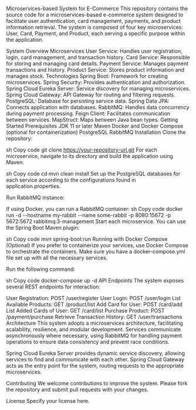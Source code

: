 Microservices-based System for E-Commerce
This repository contains the source code for a microservices-based e-commerce system designed to facilitate user authentication, card management, payments, and product information retrieval. The system is composed of four key microservices: User, Card, Payment, and Product, each serving a specific purpose within the application.

System Overview
Microservices
User Service: Handles user registration, login, card management, and transaction history.
Card Service: Responsible for storing and managing card details.
Payment Service: Manages payment transactions and history.
Product Service: Stores product information and manages stock.
Technologies
Spring Boot: Framework for creating microservices.
Spring Security: Provides authentication and authorization.
Spring Cloud Eureka Server: Service discovery for managing microservices.
Spring Cloud Gateway: API Gateway for routing and filtering requests.
PostgreSQL: Database for persisting service data.
Spring Data JPA: Connects application with databases.
RabbitMQ: Handles data concurrency during payment processing.
Feign Client: Facilitates communication between services.
MapStruct: Maps between Java bean types.
Getting Started
Prerequisites
JDK 11 or later
Maven
Docker and Docker Compose (optional for containerization)
PostgreSQL
RabbitMQ
Installation
Clone the repository:

sh
Copy code
git clone https://your-repository-url.git
For each microservice, navigate to its directory and build the application using Maven:

sh
Copy code
cd <microservice-directory>
mvn clean install
Set up the PostgreSQL databases for each service according to the configurations found in application.properties.

Run RabbitMQ instance:

If using Docker, you can run a RabbitMQ container:
sh
Copy code
docker run -d --hostname my-rabbit --name some-rabbit -p 8080:15672 -p 5672:5672 rabbitmq:3-management
Start each microservice. You can use the Spring Boot Maven plugin:

sh
Copy code
mvn spring-boot:run
Running with Docker Compose (Optional)
If you prefer to containerize your services, use Docker Compose to orchestrate the containers. Make sure you have a docker-compose.yml file set up with all the necessary services.

Run the following command:

sh
Copy code
docker-compose up -d
API Endpoints
The system exposes several REST endpoints for interaction:

User Registration: POST /user/register
User Login: POST /user/login
List Available Products: GET /product/list
Add Card for User: POST /card/add
List Added Cards of User: GET /card/list
Purchase Product: POST /payment/purchase
Retrieve Transaction History: GET /user/transactions
Architecture
This system adopts a microservices architecture, facilitating scalability, resilience, and modular development. Services communicate asynchronously where necessary, using RabbitMQ for handling payment operations to ensure data consistency and prevent race conditions.

Spring Cloud Eureka Server provides dynamic service discovery, allowing services to find and communicate with each other. Spring Cloud Gateway acts as the entry point for the system, routing requests to the appropriate microservices.

Contributing
We welcome contributions to improve the system. Please fork the repository and submit pull requests with your changes.

License
Specify your license here.
